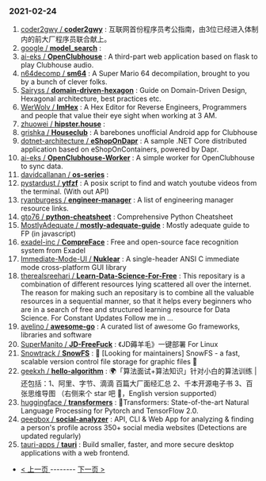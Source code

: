 ### 2021-02-24 
1. [
        coder2gwy /
**coder2gwy**](https://github.com/coder2gwy/coder2gwy) : 互联网首份程序员考公指南，由3位已经进入体制内的前大厂程序员联合献上。
1. [
        google /
**model_search**](https://github.com/google/model_search) : 
1. [
        ai-eks /
**OpenClubhouse**](https://github.com/ai-eks/OpenClubhouse) : A third-part web application based on flask to play Clubhouse audio.
1. [
        n64decomp /
**sm64**](https://github.com/n64decomp/sm64) : A Super Mario 64 decompilation, brought to you by a bunch of clever folks.
1. [
        Sairyss /
**domain-driven-hexagon**](https://github.com/Sairyss/domain-driven-hexagon) : Guide on Domain-Driven Design, Hexagonal architecture, best practices etc.
1. [
        WerWolv /
**ImHex**](https://github.com/WerWolv/ImHex) : A Hex Editor for Reverse Engineers, Programmers and people that value their eye sight when working at 3 AM.
1. [
        zhuowei /
**hipster.house**](https://github.com/zhuowei/hipster.house) : 
1. [
        grishka /
**Houseclub**](https://github.com/grishka/Houseclub) : A barebones unofficial Android app for Clubhouse
1. [
        dotnet-architecture /
**eShopOnDapr**](https://github.com/dotnet-architecture/eShopOnDapr) : A sample .NET Core distributed application based on eShopOnContainers, powered by Dapr.
1. [
        ai-eks /
**OpenClubhouse-Worker**](https://github.com/ai-eks/OpenClubhouse-Worker) : A simple worker for OpenClubhouse to sync data.
1. [
        davidcallanan /
**os-series**](https://github.com/davidcallanan/os-series) : 
1. [
        pystardust /
**ytfzf**](https://github.com/pystardust/ytfzf) : A posix script to find and watch youtube videos from the terminal. (With out API)
1. [
        ryanburgess /
**engineer-manager**](https://github.com/ryanburgess/engineer-manager) : A list of engineering manager resource links.
1. [
        gto76 /
**python-cheatsheet**](https://github.com/gto76/python-cheatsheet) : Comprehensive Python Cheatsheet
1. [
        MostlyAdequate /
**mostly-adequate-guide**](https://github.com/MostlyAdequate/mostly-adequate-guide) : Mostly adequate guide to FP (in javascript)
1. [
        exadel-inc /
**CompreFace**](https://github.com/exadel-inc/CompreFace) : Free and open-source face recognition system from Exadel
1. [
        Immediate-Mode-UI /
**Nuklear**](https://github.com/Immediate-Mode-UI/Nuklear) : A single-header ANSI C immediate mode cross-platform GUI library
1. [
        therealsreehari /
**Learn-Data-Science-For-Free**](https://github.com/therealsreehari/Learn-Data-Science-For-Free) : This repositary is a combination of different resources lying scattered all over the internet. The reason for making such an repositary is to combine all the valuable resources in a sequential manner, so that it helps every beginners who are in a search of free and structured learning resource for Data Science. For Constant Updates Follow me in …
1. [
        avelino /
**awesome-go**](https://github.com/avelino/awesome-go) : A curated list of awesome Go frameworks, libraries and software
1. [
        SuperManito /
**JD-FreeFuck**](https://github.com/SuperManito/JD-FreeFuck) : 《JD薅羊毛》一键部署 For Linux
1. [
        Snowtrack /
**SnowFS**](https://github.com/Snowtrack/SnowFS) : 👋 [Looking for maintainers] SnowFS - a fast, scalable version control file storage for graphic files 🎨
1. [
        geekxh /
**hello-algorithm**](https://github.com/geekxh/hello-algorithm) : 🌍「算法面试+算法知识」针对小白的算法训练 | 还包括：1、阿里、字节、滴滴 百篇大厂面经汇总 2、千本开源电子书 3、百张思维导图 （右侧来个 star 吧 🌹，English version supported）
1. [
        huggingface /
**transformers**](https://github.com/huggingface/transformers) : 🤗Transformers: State-of-the-art Natural Language Processing for Pytorch and TensorFlow 2.0.
1. [
        qeeqbox /
**social-analyzer**](https://github.com/qeeqbox/social-analyzer) : API, CLI & Web App for analyzing & finding a person's profile across 350+ social media websites (Detections are updated regularly)
1. [
        tauri-apps /
**tauri**](https://github.com/tauri-apps/tauri) : Build smaller, faster, and more secure desktop applications with a web frontend. 

- [ < 上一页 ](https://github.com/able8/github-trending-daily-record/blob/master/2021-02-23.md) -------- [ 下一页 > ](https://github.com/able8/github-trending-daily-record/blob/master/2021-02-25.md)
